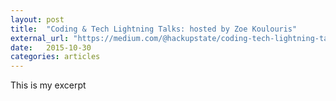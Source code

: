 ```yaml
---
layout: post
title:  "Coding & Tech Lightning Talks: hosted by Zoe Koulouris"
external_url: "https://medium.com/@hackupstate/coding-tech-lightning-talks-e2cfb18ff3d8#.9hll53j4u"
date:   2015-10-30
categories: articles
---
```


This is my excerpt